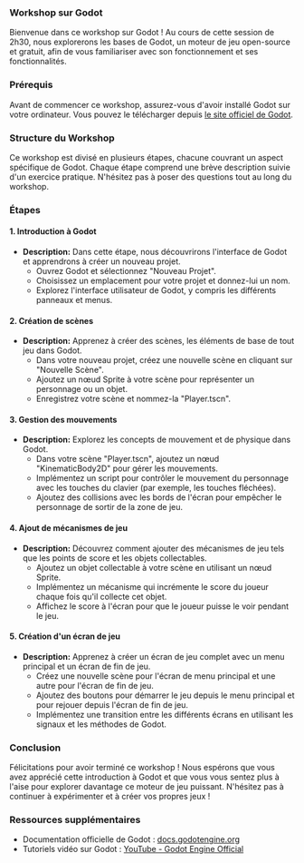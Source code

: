 ### Workshop sur Godot

Bienvenue dans ce workshop sur Godot ! Au cours de cette session de 2h30, nous explorerons les bases de Godot, un moteur de jeu open-source et gratuit, afin de vous familiariser avec son fonctionnement et ses fonctionnalités.

### Prérequis
Avant de commencer ce workshop, assurez-vous d'avoir installé Godot sur votre ordinateur. Vous pouvez le télécharger depuis [le site officiel de Godot](https://godotengine.org/download).

### Structure du Workshop
Ce workshop est divisé en plusieurs étapes, chacune couvrant un aspect spécifique de Godot. Chaque étape comprend une brève description suivie d'un exercice pratique. N'hésitez pas à poser des questions tout au long du workshop.

### Étapes

#### 1. Introduction à Godot
- **Description:** Dans cette étape, nous découvrirons l'interface de Godot et apprendrons à créer un nouveau projet.
  - Ouvrez Godot et sélectionnez "Nouveau Projet".
  - Choisissez un emplacement pour votre projet et donnez-lui un nom.
  - Explorez l'interface utilisateur de Godot, y compris les différents panneaux et menus.

#### 2. Création de scènes
- **Description:** Apprenez à créer des scènes, les éléments de base de tout jeu dans Godot.
  - Dans votre nouveau projet, créez une nouvelle scène en cliquant sur "Nouvelle Scène".
  - Ajoutez un nœud Sprite à votre scène pour représenter un personnage ou un objet.
  - Enregistrez votre scène et nommez-la "Player.tscn".

#### 3. Gestion des mouvements
- **Description:** Explorez les concepts de mouvement et de physique dans Godot.
  - Dans votre scène "Player.tscn", ajoutez un nœud "KinematicBody2D" pour gérer les mouvements.
  - Implémentez un script pour contrôler le mouvement du personnage avec les touches du clavier (par exemple, les touches fléchées).
  - Ajoutez des collisions avec les bords de l'écran pour empêcher le personnage de sortir de la zone de jeu.

#### 4. Ajout de mécanismes de jeu
- **Description:** Découvrez comment ajouter des mécanismes de jeu tels que les points de score et les objets collectables.
  - Ajoutez un objet collectable à votre scène en utilisant un nœud Sprite.
  - Implémentez un mécanisme qui incrémente le score du joueur chaque fois qu'il collecte cet objet.
  - Affichez le score à l'écran pour que le joueur puisse le voir pendant le jeu.

#### 5. Création d'un écran de jeu
- **Description:** Apprenez à créer un écran de jeu complet avec un menu principal et un écran de fin de jeu.
  - Créez une nouvelle scène pour l'écran de menu principal et une autre pour l'écran de fin de jeu.
  - Ajoutez des boutons pour démarrer le jeu depuis le menu principal et pour rejouer depuis l'écran de fin de jeu.
  - Implémentez une transition entre les différents écrans en utilisant les signaux et les méthodes de Godot.

### Conclusion
Félicitations pour avoir terminé ce workshop ! Nous espérons que vous avez apprécié cette introduction à Godot et que vous vous sentez plus à l'aise pour explorer davantage ce moteur de jeu puissant. N'hésitez pas à continuer à expérimenter et à créer vos propres jeux !

### Ressources supplémentaires
- Documentation officielle de Godot : [docs.godotengine.org](https://docs.godotengine.org)
- Tutoriels vidéo sur Godot : [YouTube - Godot Engine Official](https://www.youtube.com/user/godotengine)
